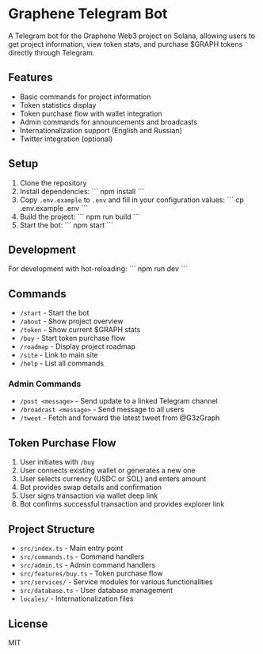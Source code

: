 # Graphene Telegram Bot

A Telegram bot for the Graphene Web3 project on Solana, allowing users to get project information, view token stats, and purchase $GRAPH tokens directly through Telegram.

## Features

- Basic commands for project information
- Token statistics display
- Token purchase flow with wallet integration
- Admin commands for announcements and broadcasts
- Internationalization support (English and Russian)
- Twitter integration (optional)

## Setup

1. Clone the repository
2. Install dependencies:
   \`\`\`
   npm install
   \`\`\`
3. Copy `.env.example` to `.env` and fill in your configuration values:
   \`\`\`
   cp .env.example .env
   \`\`\`
4. Build the project:
   \`\`\`
   npm run build
   \`\`\`
5. Start the bot:
   \`\`\`
   npm start
   \`\`\`

## Development

For development with hot-reloading:
\`\`\`
npm run dev
\`\`\`

## Commands

- `/start` - Start the bot
- `/about` - Show project overview
- `/token` - Show current $GRAPH stats
- `/buy` - Start token purchase flow
- `/roadmap` - Display project roadmap
- `/site` - Link to main site
- `/help` - List all commands

### Admin Commands

- `/post <message>` - Send update to a linked Telegram channel
- `/broadcast <message>` - Send message to all users
- `/tweet` - Fetch and forward the latest tweet from @G3zGraph

## Token Purchase Flow

1. User initiates with `/buy`
2. User connects existing wallet or generates a new one
3. User selects currency (USDC or SOL) and enters amount
4. Bot provides swap details and confirmation
5. User signs transaction via wallet deep link
6. Bot confirms successful transaction and provides explorer link

## Project Structure

- `src/index.ts` - Main entry point
- `src/commands.ts` - Command handlers
- `src/admin.ts` - Admin command handlers
- `src/features/buy.ts` - Token purchase flow
- `src/services/` - Service modules for various functionalities
- `src/database.ts` - User database management
- `locales/` - Internationalization files

## License

MIT
